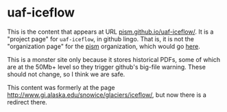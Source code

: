 uaf-iceflow
===========

This is the content that appears at URL [pism.github.io/uaf-iceflow/](http://pism.github.io/uaf-iceflow/).  It is a "project page" for `uaf-iceflow`, in github lingo.  That is, it is not the "organization page" for the [pism](https://github.com/pism) organization, which would go [here](http://pism.github.io).

This is a monster site only because it stores historical PDFs, some of which are at the 50Mb+ level so they trigger github's big-file warning.  These should not change, so I think we are safe.

This content was formerly at the page http://www.gi.alaska.edu/snowice/glaciers/iceflow/, but now there is a redirect there.
